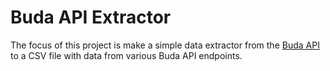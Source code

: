 # Buda API Extractor
The focus of this project is make a simple data extractor from the [Buda API](https://api.buda.com/) to a CSV file with data from various Buda API endpoints.

